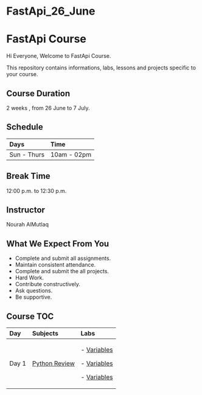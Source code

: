 # FastApi_26_June

# **FastApi Course**
Hi Everyone, Welcome to FastApi Course. 

This repository contains informations, labs, lessons and projects specific to your course.


## **Course Duration**
2 weeks , from 26 June to 7 July. 


## **Schedule**
|Days|Time|
| :- | :- |
|Sun - Thurs|10am - 02pm|


## **Break Time**
12:00 p.m. to 12:30 p.m.


## **Instructor**
Nourah AlMutlaq


## **What We Expect From You**
- Complete and submit all assignments.
- Maintain consistent attendance.
- Complete and submit the all projects.
- Hard Work.
- Contribute constructively.
- Ask questions.
- Be supportive.


## **Course TOC**
|Day|Subjects|Labs|
| :- | :- | :- |
|Day 1| [Python Review](https://github.com/NAlMutlaq/FastApi_26_June/blob/main/Day%231/Day1.md)| <p>- [Variables](https://github.com/NAlMutlaq/FastApi_26_June/blob/main/Day%231/Variables.md)</p><p>- [Variables](https://github.com/NAlMutlaq/FastApi_26_June/blob/main/Day%231/Variables.md)</p><p>- [Variables](https://github.com/NAlMutlaq/FastApi_26_June/blob/main/Day%231/Variables.md)|




